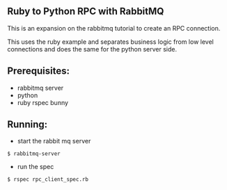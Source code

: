 Ruby to Python RPC with RabbitMQ
--------------------------------

This is an expansion on the rabbitmq tutorial to create an RPC connection.

This uses the ruby example and separates business logic from low level connections
and does the same for the python server side.

## Prerequisites:

* rabbitmq server
* python
* ruby
    rspec
    bunny

## Running:

* start the rabbit mq server
```
$ rabbitmq-server
```

* run the spec
```
$ rspec rpc_client_spec.rb
```

